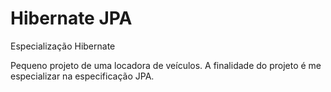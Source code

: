 # Hibernate JPA
Especialização Hibernate

Pequeno projeto de uma locadora de veículos. 
A finalidade do projeto é me especializar na especificação JPA. 

